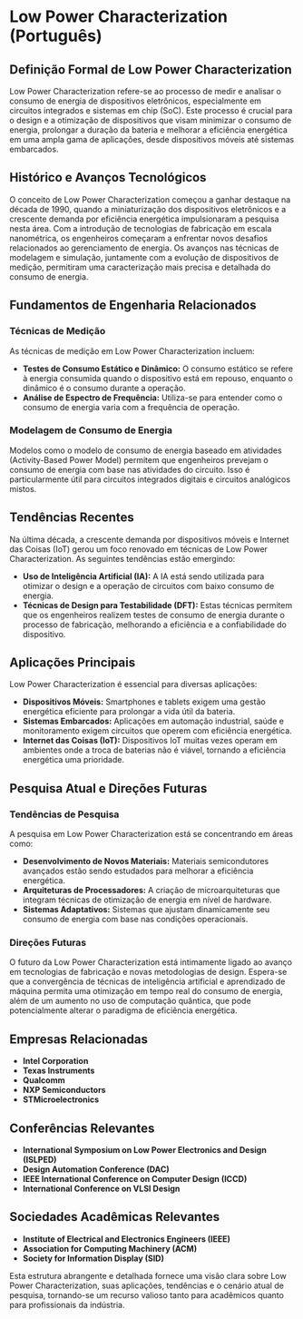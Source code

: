 # Low Power Characterization (Português)

## Definição Formal de Low Power Characterization

Low Power Characterization refere-se ao processo de medir e analisar o consumo de energia de dispositivos eletrônicos, especialmente em circuitos integrados e sistemas em chip (SoC). Este processo é crucial para o design e a otimização de dispositivos que visam minimizar o consumo de energia, prolongar a duração da bateria e melhorar a eficiência energética em uma ampla gama de aplicações, desde dispositivos móveis até sistemas embarcados.

## Histórico e Avanços Tecnológicos

O conceito de Low Power Characterization começou a ganhar destaque na década de 1990, quando a miniaturização dos dispositivos eletrônicos e a crescente demanda por eficiência energética impulsionaram a pesquisa nesta área. Com a introdução de tecnologias de fabricação em escala nanométrica, os engenheiros começaram a enfrentar novos desafios relacionados ao gerenciamento de energia. Os avanços nas técnicas de modelagem e simulação, juntamente com a evolução de dispositivos de medição, permitiram uma caracterização mais precisa e detalhada do consumo de energia.

## Fundamentos de Engenharia Relacionados

### Técnicas de Medição

As técnicas de medição em Low Power Characterization incluem:

- **Testes de Consumo Estático e Dinâmico:** O consumo estático se refere à energia consumida quando o dispositivo está em repouso, enquanto o dinâmico é o consumo durante a operação. 
- **Análise de Espectro de Frequência:** Utiliza-se para entender como o consumo de energia varia com a frequência de operação.

### Modelagem de Consumo de Energia

Modelos como o modelo de consumo de energia baseado em atividades (Activity-Based Power Model) permitem que engenheiros prevejam o consumo de energia com base nas atividades do circuito. Isso é particularmente útil para circuitos integrados digitais e circuitos analógicos mistos.

## Tendências Recentes

Na última década, a crescente demanda por dispositivos móveis e Internet das Coisas (IoT) gerou um foco renovado em técnicas de Low Power Characterization. As seguintes tendências estão emergindo:

- **Uso de Inteligência Artificial (IA):** A IA está sendo utilizada para otimizar o design e a operação de circuitos com baixo consumo de energia.
- **Técnicas de Design para Testabilidade (DFT):** Estas técnicas permitem que os engenheiros realizem testes de consumo de energia durante o processo de fabricação, melhorando a eficiência e a confiabilidade do dispositivo.

## Aplicações Principais

Low Power Characterization é essencial para diversas aplicações:

- **Dispositivos Móveis:** Smartphones e tablets exigem uma gestão energética eficiente para prolongar a vida útil da bateria.
- **Sistemas Embarcados:** Aplicações em automação industrial, saúde e monitoramento exigem circuitos que operem com eficiência energética.
- **Internet das Coisas (IoT):** Dispositivos IoT muitas vezes operam em ambientes onde a troca de baterias não é viável, tornando a eficiência energética uma prioridade.

## Pesquisa Atual e Direções Futuras

### Tendências de Pesquisa

A pesquisa em Low Power Characterization está se concentrando em áreas como:

- **Desenvolvimento de Novos Materiais:** Materiais semicondutores avançados estão sendo estudados para melhorar a eficiência energética.
- **Arquiteturas de Processadores:** A criação de microarquiteturas que integram técnicas de otimização de energia em nível de hardware.
- **Sistemas Adaptativos:** Sistemas que ajustam dinamicamente seu consumo de energia com base nas condições operacionais.

### Direções Futuras

O futuro da Low Power Characterization está intimamente ligado ao avanço em tecnologias de fabricação e novas metodologias de design. Espera-se que a convergência de técnicas de inteligência artificial e aprendizado de máquina permita uma otimização em tempo real do consumo de energia, além de um aumento no uso de computação quântica, que pode potencialmente alterar o paradigma de eficiência energética.

## Empresas Relacionadas

- **Intel Corporation**
- **Texas Instruments**
- **Qualcomm**
- **NXP Semiconductors**
- **STMicroelectronics**

## Conferências Relevantes

- **International Symposium on Low Power Electronics and Design (ISLPED)**
- **Design Automation Conference (DAC)**
- **IEEE International Conference on Computer Design (ICCD)**
- **International Conference on VLSI Design**

## Sociedades Acadêmicas Relevantes

- **Institute of Electrical and Electronics Engineers (IEEE)**
- **Association for Computing Machinery (ACM)**
- **Society for Information Display (SID)**

Esta estrutura abrangente e detalhada fornece uma visão clara sobre Low Power Characterization, suas aplicações, tendências e o cenário atual de pesquisa, tornando-se um recurso valioso tanto para acadêmicos quanto para profissionais da indústria.